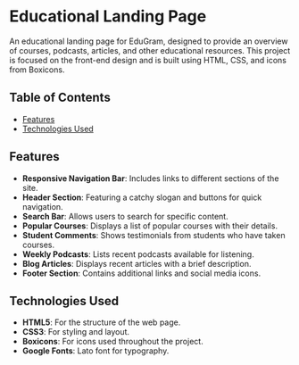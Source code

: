 # Educational Landing Page

An educational landing page for EduGram, designed to provide an overview of courses, podcasts, articles, and other educational resources. This project is focused on the front-end design and is built using HTML, CSS, and icons from Boxicons.

## Table of Contents

- [Features](#features)
- [Technologies Used](#technologies-used)

## Features

- **Responsive Navigation Bar**: Includes links to different sections of the site.
- **Header Section**: Featuring a catchy slogan and buttons for quick navigation.
- **Search Bar**: Allows users to search for specific content.
- **Popular Courses**: Displays a list of popular courses with their details.
- **Student Comments**: Shows testimonials from students who have taken courses.
- **Weekly Podcasts**: Lists recent podcasts available for listening.
- **Blog Articles**: Displays recent articles with a brief description.
- **Footer Section**: Contains additional links and social media icons.

## Technologies Used

- **HTML5**: For the structure of the web page.
- **CSS3**: For styling and layout.
- **Boxicons**: For icons used throughout the project.
- **Google Fonts**: Lato font for typography.
